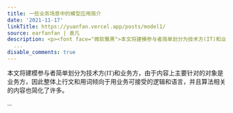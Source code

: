 ```yaml
---
title: 一些业务场景中的模型应用简介
date: '2021-11-17'
linkTitle: https://yuanfan.vercel.app/posts/model1/
source: earfanfan | 袁凡
description: <p><font face="微软雅黑">本文将建模参与者简单划分为技术方(IT)和业务方，由于内容上主要针对的对象是业务方，因此整体上行文和用词倾向于用业务可接受的逻辑和语言，并且算法相关的内容也简化了许多。</p>
  ...
disable_comments: true
---
```

<p><font face="微软雅黑">本文将建模参与者简单划分为技术方(IT)和业务方，由于内容上主要针对的对象是业务方，因此整体上行文和用词倾向于用业务可接受的逻辑和语言，并且算法相关的内容也简化了许多。</p> ...